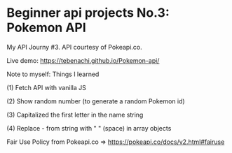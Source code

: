 # Beginner api projects No.3: Pokemon API 

My API Journy #3. API courtesy of Pokeapi.co.

Live demo: https://tebenachi.github.io/Pokemon-api/

Note to myself: Things I learned

(1) Fetch API with vanilla JS

(2) Show random number (to generate a random Pokemon id)

(3) Capitalized the first letter in the name string 

(4) Replace - from string with " " (space) in array objects


Fair Use Policy from Pokeapi.co => https://pokeapi.co/docs/v2.html#fairuse






